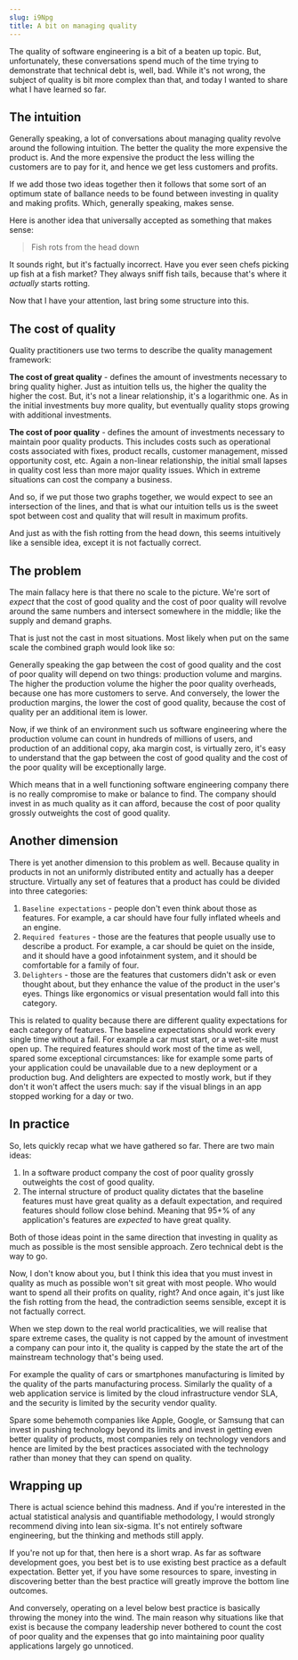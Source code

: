 ```yaml
---
slug: i9Npg
title: A bit on managing quality
---
```


The quality of software engineering is a bit of a beaten up topic. But,
unfortunately, these conversations spend much of the time trying to demonstrate
that technical debt is, well, bad. While it's not wrong, the subject of quality
is bit more complex than that, and today I wanted to share what I have learned
so far.

## The intuition

Generally speaking, a lot of conversations about managing quality revolve around
the following intuition. The better the quality the more expensive the product
is. And the more expensive the product the less willing the customers are to pay
for it, and hence we get less customers and profits.

If we add those two ideas together then it follows that some sort of an optimum
state of ballance needs to be found between investing in quality and making
profits. Which, generally speaking, makes sense.

Here is another idea that universally accepted as something that makes sense:

> Fish rots from the head down

It sounds right, but it's factually incorrect. Have you ever seen chefs picking
up fish at a fish market? They always sniff fish tails, because that's where it
_actually_ starts rotting.

Now that I have your attention, last bring some structure into this.

## The cost of quality

Quality practitioners use two terms to describe the quality management
framework:

**The cost of great quality** - defines the amount of investments necessary to
bring quality higher. Just as intuition tells us, the higher the quality the
higher the cost. But, it's not a linear relationship, it's a logarithmic one. As
in the initial investments buy more quality, but eventually quality stops
growing with additional investments.

<!-- ![Cost of great quality](./images/cost-of-great-quality.png) -->

**The cost of poor quality** - defines the amount of investments necessary to
maintain poor quality products. This includes costs such as operational costs
associated with fixes, product recalls, customer management, missed opportunity
cost, etc. Again a non-linear relationship, the initial small lapses in quality
cost less than more major quality issues. Which in extreme situations can cost
the company a business.

<!-- ![Cost of poor quality](./images/cost-of-poor-quality.png) -->

And so, if we put those two graphs together, we would expect to see an
intersection of the lines, and that is what our intuition tells us is the sweet
spot between cost and quality that will result in maximum profits.

<!-- ![Cost vs. quality](./images/cost-vs-quality.png) -->

And just as with the fish rotting from the head down, this seems intuitively
like a sensible idea, except it is not factually correct.

## The problem

The main fallacy here is that there no scale to the picture. We're sort of
_expect_ that the cost of good quality and the cost of poor quality will revolve
around the same numbers and intersect somewhere in the middle; like the supply
and demand graphs.

That is just not the cast in most situations. Most likely when put on the same
scale the combined graph would look like so:

<!-- ![Cost vs. quality v2](./images/cost-vs-quality-2.png) -->

Generally speaking the gap between the cost of good quality and the cost of poor
quality will depend on two things: production volume and margins. The higher the
production volume the higher the poor quality overheads, because one has more
customers to serve. And conversely, the lower the production margins, the lower
the cost of good quality, because the cost of quality per an additional item is
lower.

Now, if we think of an environment such us software engineering where the
production volume can count in hundreds of millions of users, and production of
an additional copy, aka margin cost, is virtually zero, it's easy to understand
that the gap between the cost of good quality and the cost of the poor quality
will be exceptionally large.

Which means that in a well functioning software engineering company there is no
really compromise to make or balance to find. The company should invest in as
much quality as it can afford, because the cost of poor quality grossly
outweights the cost of good quality.

## Another dimension

There is yet another dimension to this problem as well. Because quality in
products in not an uniformly distributed entity and actually has a deeper
structure. Virtually any set of features that a product has could be divided
into three categories:

1. `Baseline expectations` - people don't even think about those as features.
   For example, a car should have four fully inflated wheels and an engine.
2. `Required features` - those are the features that people usually use to
   describe a product. For example, a car should be quiet on the inside, and it
   should have a good infotainment system, and it should be comfortable for a
   family of four.
3. `Delighters` - those are the features that customers didn't ask or even
   thought about, but they enhance the value of the product in the user's eyes.
   Things like ergonomics or visual presentation would fall into this category.

This is related to quality because there are different quality expectations for
each category of features. The baseline expectations should work every single
time without a fail. For example a car must start, or a wet-site must open up.
The required features should work most of the time as well, spared some
exceptional circumstances: like for example some parts of your application could
be unavailable due to a new deployment or a production bug. And delighters are
expected to mostly work, but if they don't it won't affect the users much: say
if the visual blings in an app stopped working for a day or two.

## In practice

So, lets quickly recap what we have gathered so far. There are two main ideas:

1. In a software product company the cost of poor quality grossly outweights the
   cost of good quality.
2. The internal structure of product quality dictates that the baseline features
   must have great quality as a default expectation, and required features
   should follow close behind. Meaning that 95+% of any application's features
   are _expected_ to have great quality.

Both of those ideas point in the same direction that investing in quality as
much as possible is the most sensible approach. Zero technical debt is the way
to go.

Now, I don't know about you, but I think this idea that you must invest in
quality as much as possible won't sit great with most people. Who would want to
spend all their profits on quality, right? And once again, it's just like the
fish rotting from the head, the contradiction seems sensible, except it is not
factually correct.

When we step down to the real world practicalities, we will realise that spare
extreme cases, the quality is not capped by the amount of investment a company
can pour into it, the quality is capped by the state the art of the mainstream
technology that's being used.

For example the quality of cars or smartphones manufacturing is limited by the
quality of the parts manufacturing process. Similarly the quality of a web
application service is limited by the cloud infrastructure vendor SLA, and the
security is limited by the security vendor quality.

Spare some behemoth companies like Apple, Google, or Samsung that can invest in
pushing technology beyond its limits and invest in getting even better quality
of products, most companies rely on technology vendors and hence are limited by
the best practices associated with the technology rather than money that they
can spend on quality.

## Wrapping up

There is actual science behind this madness. And if you're interested in the
actual statistical analysis and quantifiable methodology, I would strongly
recommend diving into lean six-sigma. It's not entirely software engineering,
but the thinking and methods still apply.

If you're not up for that, then here is a short wrap. As far as software
development goes, you best bet is to use existing best practice as a default
expectation. Better yet, if you have some resources to spare, investing in
discovering better than the best practice will greatly improve the bottom line
outcomes.

And conversely, operating on a level below best practice is basically throwing
the money into the wind. The main reason why situations like that exist is
because the company leadership never bothered to count the cost of poor quality
and the expenses that go into maintaining poor quality applications largely go
unnoticed.
